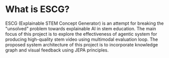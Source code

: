 # What is ESCG? 
ESCG (Explainable STEM Concept Generator) is an attempt for breaking the "unsolved" problem towards explainable AI in stem education. The main focus of this project is to explore the effectiveness of agentic system for producing high-quality stem
video using multimodal evaluation loop. The proposed system architecture of this project is to incorporate knowledge graph and visual feedback using JEPA principles.

